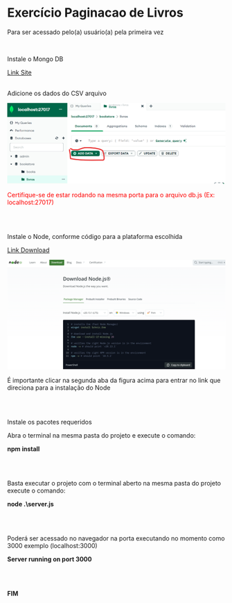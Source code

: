 <h1>Exercício Paginacao de Livros</h1>

<p>Para ser acessado pelo(a) usuário(a) pela primeira vez</p>

<br>
<p>Instale o Mongo DB</p>
<p><a href="https://www.mongodb.com/try/download/community">Link Site</a>

<br>
<br>

<p>Adicione os dados do CSV arquivo</p>
<p><img src="./images/image1.png"/><p>

<p style="color:red; font:bolder">Certifique-se de estar rodando na mesma porta para o arquivo db.js (Ex: localhost:27017)</p>

<br>
<br>

<p>Instale o Node, conforme código para a plataforma escolhida</p>

<p><a href="https://nodejs.org/en/download/package-manager">Link Download</a>

<p><img src="./images/image2.png"/><p>

<p>É importante clicar na segunda aba da figura acima para entrar no link que direciona para a instalação do Node</p>

<br>
<br>


<p>Instale os pacotes requeridos</p>

<p>Abra o terminal na mesma pasta do projeto e execute o comando:</p>

<b><p>npm install</p></b>

<br>
<br>

<p>Basta executar o projeto com o terminal aberto na mesma pasta do projeto execute o comando:</p>

<b><p>node .\server.js</p></b>
<br>
<br>

<p>Poderá ser acessado no navegador na porta executando no momento como 3000 exemplo (localhost:3000)</p>
<b><p>Server running on port 3000</p></b>

<br>
<br>
<b><p>FIM</p></b>


